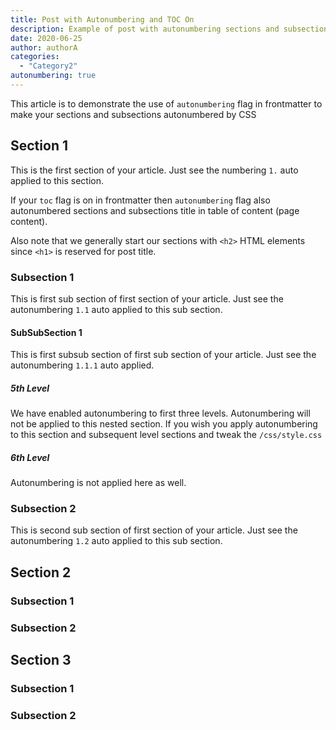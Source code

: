 ```yaml
---
title: Post with Autonumbering and TOC On
description: Example of post with autonumbering sections and subsections of article with autonumbering true frontmatter 
date: 2020-06-25
author: authorA
categories:
  - "Category2"
autonumbering: true
---
```


This article is to demonstrate the use of `autonumbering` flag in frontmatter to make your sections and subsections autonumbered by CSS
<!--more-->

## Section 1
This is the first section of your article. Just see the numbering `1.` auto applied to this section.

If your `toc` flag is on in frontmatter then `autonumbering` flag also autonumbered sections and subsections title in table of content (page content).

Also note that we generally start our sections with `<h2>` HTML elements since `<h1>` is reserved for post title.

### Subsection 1
This is first sub section of first section of your article. Just see the autonumbering `1.1` auto applied to this sub section.

#### SubSubSection 1
This is first subsub section of first sub section of your article. Just see the autonumbering `1.1.1` auto applied.

##### 5th Level
We have enabled autonumbering to first three levels. Autonumbering will not be applied to this nested section. If you wish you apply autonumbering to this section and subsequent level sections and tweak the `/css/style.css`

##### 6th Level
Autonumbering is not applied here as well.

### Subsection 2
This is second sub section of first section of your article. Just see the autonumbering `1.2` auto applied to this sub section.

## Section 2

### Subsection 1

### Subsection 2


## Section 3

### Subsection 1

### Subsection 2
